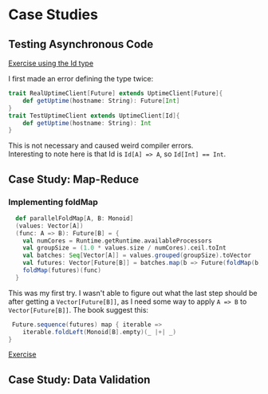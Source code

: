 # Case Studies
## Testing Asynchronous Code
[Exercise using the Id type](cats/src/Ch8TestingAsyncCode.scala)

I first made an error defining the type twice:
```scala
trait RealUptimeClient[Future] extends UptimeClient[Future]{
    def getUptime(hostname: String): Future[Int]
}
trait TestUptimeClient extends UptimeClient[Id]{
    def getUptime(hostname: String): Int
}
```
This is not necessary and caused weird compiler errors.  
Interesting to note here is that Id is `Id[A] => A`, so `Id[Int] == Int`.

## Case Study: Map-Reduce
### Implementing foldMap
```scala
  def parallelFoldMap[A, B: Monoid]
  (values: Vector[A])
  (func: A => B): Future[B] = {
    val numCores = Runtime.getRuntime.availableProcessors
    val groupSize = (1.0 * values.size / numCores).ceil.toInt
    val batches: Seq[Vector[A]] = values.grouped(groupSize).toVector
    val futures: Vector[Future[B]] = batches.map(b => Future(foldMap(b)(func))).toVector
    foldMap(futures)(func)
  }
```
This was my first try. I wasn't able to figure out what the last step should be after getting a `Vector[Future[B]]`, as I need some way to apply `A => B` to `Vector[Future[B]]`.
The book suggest this:
```scala
 Future.sequence(futures) map { iterable =>
    iterable.foldLeft(Monoid[B].empty)(_ |+| _)
}
```
[Exercise](cats/src/Ch9FoldMap.scala)

## Case Study: Data Validation
